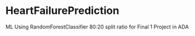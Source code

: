 # HeartFailurePrediction
ML Using RandomForestClassifier 80:20 split ratio for Final 1 Project in ADA
